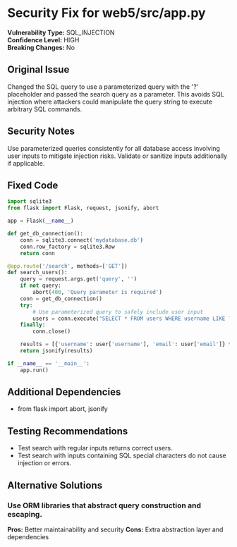# Security Fix for web5/src/app.py

**Vulnerability Type:** SQL_INJECTION  
**Confidence Level:** HIGH  
**Breaking Changes:** No

## Original Issue
Changed the SQL query to use a parameterized query with the '?' placeholder and passed the search query as a parameter. This avoids SQL injection where attackers could manipulate the query string to execute arbitrary SQL commands.

## Security Notes
Use parameterized queries consistently for all database access involving user inputs to mitigate injection risks. Validate or sanitize inputs additionally if applicable.

## Fixed Code
```py
import sqlite3
from flask import Flask, request, jsonify, abort

app = Flask(__name__)

def get_db_connection():
    conn = sqlite3.connect('mydatabase.db')
    conn.row_factory = sqlite3.Row
    return conn

@app.route('/search', methods=['GET'])
def search_users():
    query = request.args.get('query', '')
    if not query:
        abort(400, 'Query parameter is required')
    conn = get_db_connection()
    try:
        # Use parameterized query to safely include user input
        users = conn.execute("SELECT * FROM users WHERE username LIKE ?", ('%' + query + '%',)).fetchall()
    finally:
        conn.close()

    results = [{'username': user['username'], 'email': user['email']} for user in users]
    return jsonify(results)

if __name__ == '__main__':
    app.run()
```

## Additional Dependencies
- from flask import abort, jsonify

## Testing Recommendations
- Test search with regular inputs returns correct users.
- Test search with inputs containing SQL special characters do not cause injection or errors.

## Alternative Solutions

### Use ORM libraries that abstract query construction and escaping.
**Pros:** Better maintainability and security
**Cons:** Extra abstraction layer and dependencies


